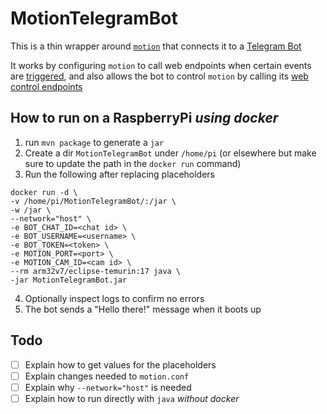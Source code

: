 # MotionTelegramBot
  This is a thin wrapper around [`motion`](https://motion-project.github.io) that connects it to a [Telegram Bot](https://core.telegram.org/bots)
  
  It works by configuring `motion` to call web endpoints when certain events are [triggered](https://motion-project.github.io/motion_config.html#OptDetail_Scripts),
  and also allows the bot to control `motion` by calling its [web control endpoints](https://motion-project.github.io/motion_config.html#OptDetail_Webcontrol)

## How to run on a RaspberryPi _using docker_

1. run `mvn package` to generate a `jar`
2. Create a dir `MotionTelegramBot` under `/home/pi` (or elsewhere but make sure to update the path in the `docker run` command)
3. Run the following after replacing placeholders
```
docker run -d \
-v /home/pi/MotionTelegramBot/:/jar \
-w /jar \
--network="host" \
-e BOT_CHAT_ID=<chat id> \
-e BOT_USERNAME=<username> \
-e BOT_TOKEN=<token> \
-e MOTION_PORT=<port> \
-e MOTION_CAM_ID=<cam id> \
--rm arm32v7/eclipse-temurin:17 java \
-jar MotionTelegramBot.jar
```
4. Optionally inspect logs to confirm no errors
5. The bot sends a "Hello there!" message when it boots up

## Todo
- [ ] Explain how to get values for the placeholders
- [ ] Explain changes needed to `motion.conf`
- [ ] Explain why `--network="host"` is needed
- [ ] Explain how to run directly with `java` _without docker_
